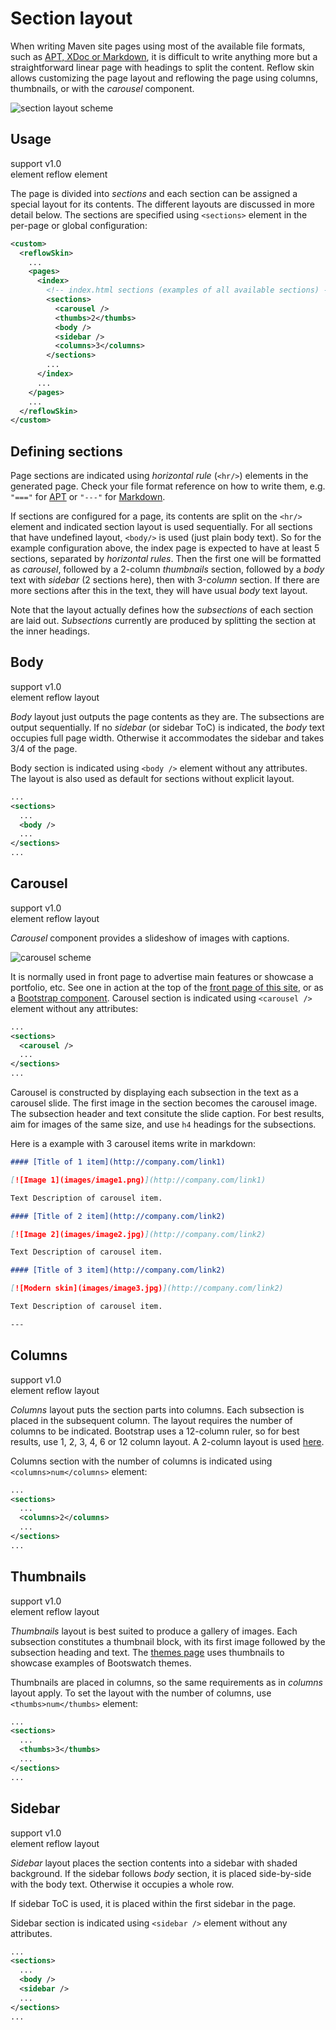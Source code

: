 # Section layout

When writing Maven site pages using most of the available file formats, such as [APT, XDoc or Markdown][doxia-formats], it is difficult to write anything more but a straightforward linear page with headings to split the content. Reflow skin allows customizing the page layout and reflowing the page using columns, thumbnails, or with the _carousel_ component.

![section layout scheme](images/section-layout-scheme.png)

## Usage

support <span class="badge badge-primary">v1.0</span><br/>
element <span class="badge badge-secondary">reflow</span> <span class="badge badge-info">element</span>

The page is divided into _sections_ and each section can be assigned a special layout for its contents. The different layouts are discussed in more detail below. The sections are specified using `<sections>` element in the per-page or global configuration:

```xml
<custom>
  <reflowSkin>
    ...
    <pages>
      <index>
        <!-- index.html sections (examples of all available sections) -->
        <sections>
          <carousel />
          <thumbs>2</thumbs>
          <body />
          <sidebar />
          <columns>3</columns>
        </sections>
        ...
      </index>
      ...
    </pages>
    ...
  </reflowSkin>
</custom>
```

[doxia-formats]: http://maven.apache.org/doxia/references/index.html

## Defining sections

Page sections are indicated using _horizontal rule_ (`<hr/>`) elements in the generated page. Check your file format reference on how to write them, e.g. `"==="` for [APT][apt-ref] or `"---"`
for [Markdown][markdown-hr-ref].

If sections are configured for a page, its contents are split on the `<hr/>` element and indicated section layout is used sequentially. For all sections that have undefined
layout, `<body/>` is used (just plain body text). So for the example configuration above, the index page is expected to have at least 5 sections, separated by _horizontal rules_. Then the first
one will be formatted as _carousel_, followed by a 2-column _thumbnails_ section, followed by a _body_ text with _sidebar_ (2 sections here), then with 3-_column_ section. If there are more
sections after this in the text, they will have usual _body_ text layout.

Note that the layout actually defines how the _subsections_ of each section are laid out. _Subsections_ currently are produced by splitting the section at the inner headings.

[apt-ref]: http://maven.apache.org/doxia/references/apt-format.html
[markdown-hr-ref]: http://daringfireball.net/projects/markdown/syntax#hr

## Body

support <span class="badge badge-primary">v1.0</span><br/>
element <span class="badge badge-secondary">reflow</span> <span class="badge badge-info">layout</span>

_Body_ layout just outputs the page contents as they are. The subsections are output sequentially. If no _sidebar_ (or sidebar ToC) is indicated, the _body_ text occupies full page width. Otherwise
it accommodates the sidebar and takes 3/4 of the page.

Body section is indicated using `<body />` element without any attributes. The layout is also used as default for sections without explicit layout.

```xml
...
<sections>
  ...
  <body />
  ...
</sections>
...
```

## Carousel

support <span class="badge badge-primary">v1.0</span><br/>
element <span class="badge badge-secondary">reflow</span> <span class="badge badge-info">layout</span>

_Carousel_ component provides a slideshow of images with captions.

![carousel scheme](images/carousel-scheme.png)

It is normally used in front page to advertise main features or showcase a portfolio, etc. See one in action at the top of the [front page of this site][carousel-reflow], or as a [Bootstrap component][carousel-bootstrap]. Carousel section is indicated using `<carousel />` element without any attributes:

```xml
...
<sections>
  <carousel />
  ...
</sections>
...
```

Carousel is constructed by displaying each subsection in the text as a carousel slide. The first image in the section becomes the carousel image. The subsection header and text consitute the slide
caption. For best results, aim for images of the same size, and use `h4` headings for the subsections.

Here is a example with 3 carousel items write in markdown:

```markdown
#### [Title of 1 item](http://company.com/link1)

[![Image 1](images/image1.png)](http://company.com/link1)

Text Description of carousel item.

#### [Title of 2 item](http://company.com/link2)

[![Image 2](images/image2.jpg)](http://company.com/link2)

Text Description of carousel item.

#### [Title of 3 item](http://company.com/link2)

[![Modern skin](images/image3.jpg)](http://company.com/link2)

Text Description of carousel item.

---
```

[carousel-reflow]: ../
[carousel-bootstrap]: http://twitter.github.com/bootstrap/javascript.html#carousel

## Columns

support <span class="badge badge-primary">v1.0</span><br/>
element <span class="badge badge-secondary">reflow</span> <span class="badge badge-info">layout</span>

_Columns_ layout puts the section parts into columns. Each subsection is placed in the subsequent column. The layout requires the number of columns to be indicated. Bootstrap uses a 12-column
ruler, so for best results, use 1, 2, 3, 4, 6 or 12 column layout. A 2-column layout is used [here][columns-reflow].

Columns section with the number of columns is indicated using `<columns>num</columns>` element:

```xml
...
<sections>
  ...
  <columns>2</columns>
  ...
</sections>
...
```

[columns-reflow]: ../index.html

## Thumbnails

support <span class="badge badge-primary">v1.0</span><br/>
element <span class="badge badge-secondary">reflow</span> <span class="badge badge-info">layout</span>

_Thumbnails_ layout is best suited to produce a gallery of images. Each subsection constitutes a thumbnail block, with its first image followed by the subsection heading and text. The [themes
page][themes-reflow] uses thumbnails to showcase examples of Bootswatch themes.

Thumbnails are placed in columns, so the same requirements as in _columns_ layout apply. To set the layout with the number of columns, use `<thumbs>num</thumbs>` element:

```xml
...
<sections>
  ...
  <thumbs>3</thumbs>
  ...
</sections>
...
```

[themes-reflow]: #themes-index

## Sidebar

support <span class="badge badge-primary">v1.0</span><br/>
element <span class="badge badge-secondary">reflow</span> <span class="badge badge-info">layout</span>

_Sidebar_ layout places the section contents into a sidebar with shaded background. If the sidebar follows _body_ section, it is placed side-by-side with the body text. Otherwise it occupies a whole
row.

If sidebar ToC is used, it is placed within the first sidebar in the page.

Sidebar section is indicated using `<sidebar />` element without any attributes.

```xml
...
<sections>
  ...
  <body />
  <sidebar />
  ...
</sections>
...
```
